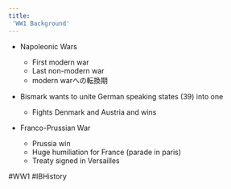 ```yaml
---
title:
 'WW1 Background'
---
```


- Napoleonic Wars
    - First modern war
    - Last non-modern war
    - modern warへの転換期

- Bismark wants to unite German speaking states (39) into one
    - Fights Denmark and Austria and wins

- Franco-Prussian War
    - Prussia win
    - Huge humiliation for France (parade in paris)
    - Treaty signed in Versailles


#WW1
#IBHistory
